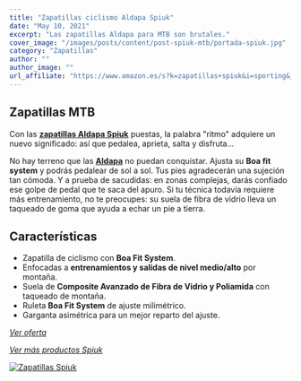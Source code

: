 ```yaml
---
title: "Zapatillas ciclismo Aldapa Spiuk"
date: "May 10, 2021"
excerpt: "Las zapatillas Aldapa para MTB son brutales."
cover_image: "/images/posts/content/post-spiuk-mtb/portada-spiuk.jpg"
category: "Zapatillas"
author: ""
author_image: ""
url_affiliate: "https://www.amazon.es/s?k=zapatillas+spiuk&i=sporting&__mk_es_ES=%C3%85M%C3%85%C5%BD%C3%95%C3%91&linkCode=ll2&tag=devser-21&linkId=4ba7ab864776b552a63c1d0cb8936c7f&language=es_ES&ref_=as_li_ss_tl"
---
```


## Zapatillas MTB

Con las [**zapatillas Aldapa Spiuk**](https://www.amazon.es/s?k=zapatillas+spiuk&i=sporting&__mk_es_ES=%C3%85M%C3%85%C5%BD%C3%95%C3%91&linkCode=ll2&tag=devser-21&linkId=4ba7ab864776b552a63c1d0cb8936c7f&language=es_ES&ref_=as_li_ss_tl) puestas, la palabra "ritmo" adquiere un nuevo significado: así que pedalea, aprieta, salta y disfruta…

No hay terreno que las [**Aldapa**](https://www.amazon.es/s?k=zapatillas+spiuk&i=sporting&__mk_es_ES=%C3%85M%C3%85%C5%BD%C3%95%C3%91&linkCode=ll2&tag=devser-21&linkId=4ba7ab864776b552a63c1d0cb8936c7f&language=es_ES&ref_=as_li_ss_tl) no puedan conquistar. Ajusta su **Boa fit system** y podrás pedalear de sol a sol. Tus pies agradecerán una sujeción tan cómoda. Y a prueba de sacudidas: en zonas complejas, darás confiado ese golpe de pedal que te saca del apuro. Si tu técnica todavía requiere más entrenamiento, no te preocupes: su suela de fibra de vidrio lleva un taqueado de goma que ayuda a echar un pie a tierra.

## Características

- Zapatilla de ciclismo con **Boa Fit System**.
- Enfocadas a **entrenamientos y salidas de nivel medio/alto** por montaña.
- Suela de **Composite Avanzado de Fibra de Vidrio y Poliamida** con taqueado de montaña.
- Ruleta **Boa Fit System** de ajuste milimétrico.
- Garganta asimétrica para un mejor reparto del ajuste.

_[Ver oferta](https://www.amazon.es/s?k=zapatillas+spiuk&i=sporting&__mk_es_ES=%C3%85M%C3%85%C5%BD%C3%95%C3%91&linkCode=ll2&tag=devser-21&linkId=4ba7ab864776b552a63c1d0cb8936c7f&language=es_ES&ref_=as_li_ss_tl)_

_[Ver más productos Spiuk](https://www.amazon.es/s?k=spiuk&i=sporting&__mk_es_ES=%C3%85M%C3%85%C5%BD%C3%95%C3%91&linkCode=ll2&tag=devser-21&linkId=455870b4adaa6a9ec40684bfd703f016&language=es_ES&ref_=as_li_ss_tl)_

[![Zapatillas Spiuk](/images/posts/content/post-spiuk-mtb/zapatillas-spiuk.jpg)](https://www.amazon.es/s?k=zapatillas+spiuk&i=sporting&__mk_es_ES=%C3%85M%C3%85%C5%BD%C3%95%C3%91&linkCode=ll2&tag=devser-21&linkId=4ba7ab864776b552a63c1d0cb8936c7f&language=es_ES&ref_=as_li_ss_tl "Zapatillas Spiuk")